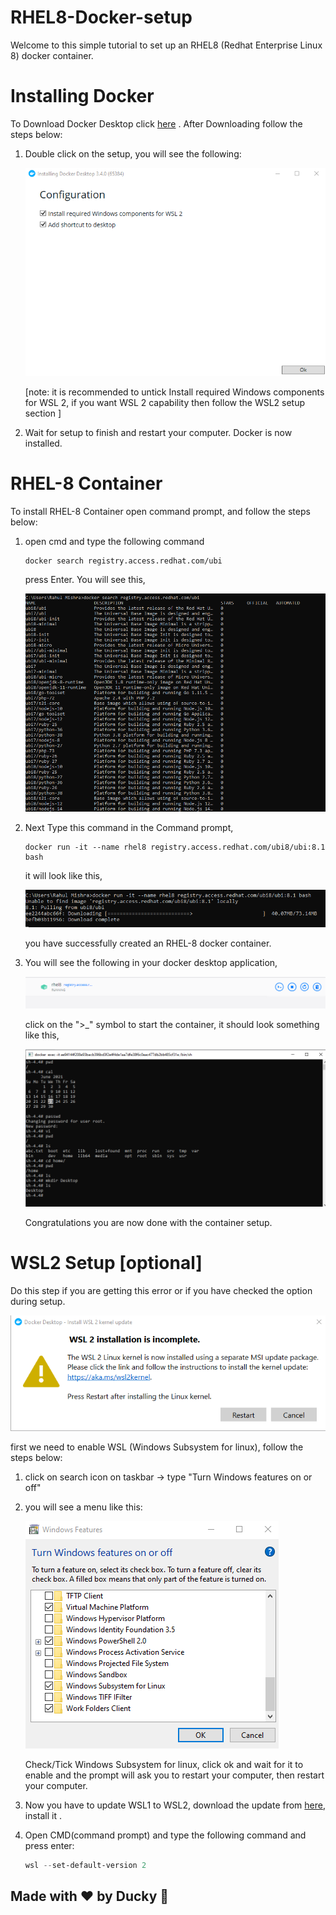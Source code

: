 # RHEL8-Docker-setup
Welcome to this simple tutorial to set up an RHEL8 (Redhat Enterprise Linux 8) docker container. 

# Installing Docker

To Download Docker Desktop click [here](https://desktop.docker.com/win/stable/amd64/Docker%20Desktop%20Installer.exe?utm_source=docker&utm_medium=webreferral&utm_campaign=dd-smartbutton&utm_location=header) . After Downloading follow the steps below:

1. Double click on the setup, you will see the following:

    ![](/assets/86bf150308a1c7ae197eb114e78cbcbf.png)

    [note: it is recommended to untick Install required Windows components for WSL 2, if you want WSL 2 capability then follow the WSL2 setup section ]

2. Wait for setup to finish and restart your computer. Docker is now installed.


# RHEL-8 Container

To install RHEL-8 Container open command prompt,
and follow the steps below:

1. open cmd and type the following command

    ```
    docker search registry.access.redhat.com/ubi
    ```

    press Enter. You will see this,

    ![](/assets/b52d75867fb9b469b50079dc0812a4b4.png)

2. Next Type this command in the Command prompt,

    ```
    docker run -it --name rhel8 registry.access.redhat.com/ubi8/ubi:8.1 bash
    ```

    it will look like this,

    ![](/assets/step6.png)

    you have successfully created an RHEL-8 docker container.

3. You will see the following in your docker desktop application,

    ![](/assets/Screenshot(22).png)

    click on the ">_" symbol to start the container, it should look something like this,

    ![](/assets/final_result.png)

    Congratulations you are now done with the container setup.





# WSL2 Setup [optional]
Do this step if you are getting this error or if you have checked the option during setup.

![](/assets/46e3b3297e998ac846f9a7097138f789.png)

first we need to enable WSL (Windows Subsystem for linux), follow the steps below:

1. click on search icon on taskbar -> type "Turn Windows features on or off"

2. you will see a menu like this:
    
    ![](/assets/cf5e93c3e140133154b977ce11b150e3.png)
    
    Check/Tick Windows Subsystem for linux, click ok and wait for it to enable and the prompt will ask you to restart your computer, then restart your computer.

3. Now you have to update WSL1 to WSL2, download the update from [here](https://wslstorestorage.blob.core.windows.net/wslblob/wsl_update_x64.msi), install it .

4. Open CMD(command prompt) and type the following command and press enter:
    ```powershell
    wsl --set-default-version 2
    ```

## Made with ❤️ by Ducky 🦆
